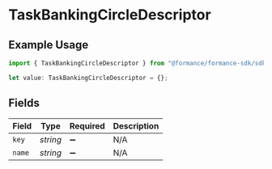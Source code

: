 # TaskBankingCircleDescriptor

## Example Usage

```typescript
import { TaskBankingCircleDescriptor } from "@formance/formance-sdk/sdk/models/shared";

let value: TaskBankingCircleDescriptor = {};
```

## Fields

| Field              | Type               | Required           | Description        |
| ------------------ | ------------------ | ------------------ | ------------------ |
| `key`              | *string*           | :heavy_minus_sign: | N/A                |
| `name`             | *string*           | :heavy_minus_sign: | N/A                |